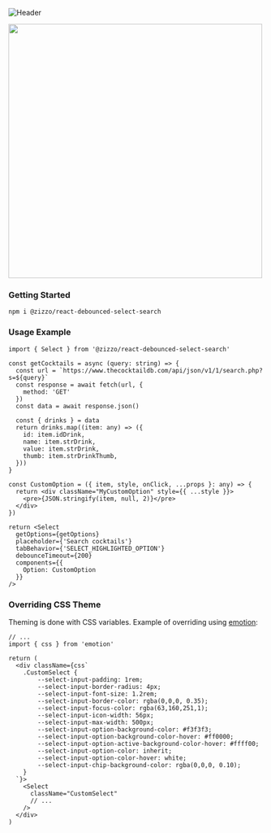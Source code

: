 ![Header](https://github.com/elzii/react-debounced-select-search/raw/master/media/Banner.png)

<img src="https://github.com/elzii/react-debounced-select-search/raw/master/media/Screenshot.png" width="500">

### Getting Started
`npm i @zizzo/react-debounced-select-search`

### Usage Example
```tsx
import { Select } from '@zizzo/react-debounced-select-search'

const getCocktails = async (query: string) => {
  const url = `https://www.thecocktaildb.com/api/json/v1/1/search.php?s=${query}`
  const response = await fetch(url, {
    method: 'GET'
  })
  const data = await response.json()

  const { drinks } = data
  return drinks.map((item: any) => ({ 
    id: item.idDrink,
    name: item.strDrink, 
    value: item.strDrink,
    thumb: item.strDrinkThumb,
  }))
}

const CustomOption = ({ item, style, onClick, ...props }: any) => {
  return <div className="MyCustomOption" style={{ ...style }}>
    <pre>{JSON.stringify(item, null, 2)}</pre>
  </div>
})

return <Select
  getOptions={getOptions}
  placeholder={'Search cocktails'}
  tabBehavior={'SELECT_HIGHLIGHTED_OPTION'}
  debounceTimeout={200}
  components={{
    Option: CustomOption
  }}
/>
```


### Overriding CSS Theme

Theming is done with CSS variables. Example of overriding using [emotion](https://www.npmjs.com/package/emotion):

```tsx
// ...
import { css } from 'emotion'

return (
  <div className={css`
    .CustomSelect {
        --select-input-padding: 1rem;
        --select-input-border-radius: 4px;
        --select-input-font-size: 1.2rem;
        --select-input-border-color: rgba(0,0,0, 0.35);
        --select-input-focus-color: rgba(63,160,251,1);
        --select-input-icon-width: 56px;
        --select-input-max-width: 500px;
        --select-input-option-background-color: #f3f3f3;
        --select-input-option-background-color-hover: #ff0000;
        --select-input-option-active-background-color-hover: #ffff00;
        --select-input-option-color: inherit;
        --select-input-option-color-hover: white;
        --select-input-chip-background-color: rgba(0,0,0, 0.10);
    }
  `}>
    <Select 
      className="CustomSelect"
      // ...
    />
  </div>
)

```
